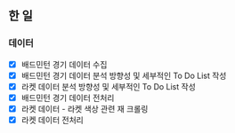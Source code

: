 ## 한 일

### 데이터
- [x] 배드민턴 경기 데이터 수집
- [x] 배드민턴 경기 데이터 분석 방향성 및 세부적인 To Do List 작성
- [x] 라켓 데이터 분석 방향성 및 세부적인 To Do List 작성
- [x] 배드민턴 경기 데이터 전처리
- [x] 라켓 데이터 - 라켓 색상 관련 재 크롤링
- [x] 라켓 데이터 전처리